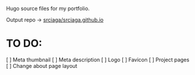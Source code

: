 Hugo source files for my portfolio.

Output repo -> [srciaga/srciaga.github.io](https://github.com/srciaga/srciaga.github.io)

# TO DO:

[ ] Meta thumbnail
[ ] Meta description
[ ] Logo
[ ] Favicon
[ ] Project pages
[ ] Change about page layout

